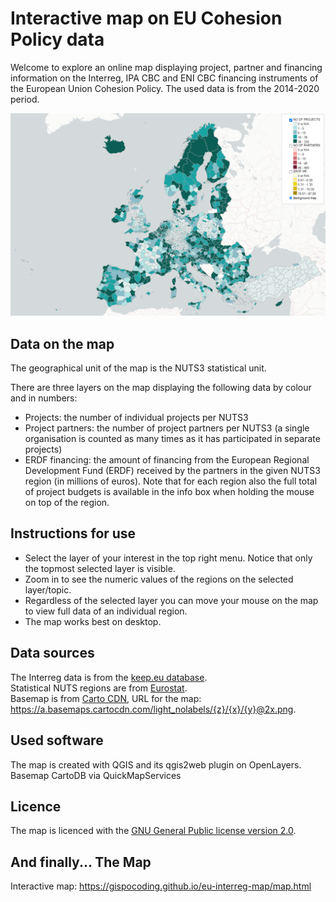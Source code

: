 # Interactive map on EU Cohesion Policy data

Welcome to explore an online map displaying project, partner and financing information on the Interreg, IPA CBC and ENI CBC financing instruments of the European Union Cohesion Policy.
The used data is from the 2014-2020 period.

[![Click for the full-screen interactive map](images/interreg_map.png)](https://gispocoding.github.io/eu-interreg-map/map.html "Click for the full-screen interactive map")  

## Data on the map

The geographical unit of the map is the NUTS3 statistical unit.  

There are three layers on the map displaying the following data by colour and in numbers:
- Projects: the number of individual projects per NUTS3
- Project partners: the number of project partners per NUTS3 (a single organisation is counted as many times as it has participated in separate projects)
- ERDF financing: the amount of financing from the European Regional Development Fund (ERDF) received by the partners in the given NUTS3 region (in millions of euros). Note that for each region also the full total of project budgets is available in the info box when holding the mouse on top of the region.

## Instructions for use

- Select the layer of your interest in the top right menu. Notice that only the topmost selected layer is visible. 
- Zoom in to see the numeric values of the regions on the selected layer/topic.  
- Regardless of the selected layer you can move your mouse on the map to view full data of an individual region.  
- The map works best on desktop.

## Data sources

The Interreg data is from the [keep.eu database](https://keep.eu).  
Statistical NUTS regions are from [Eurostat](https://ec.europa.eu/eurostat/web/gisco/geodata/reference-data/administrative-units-statistical-units/nuts).  
Basemap is from [Carto CDN](https://carto.com/basemaps/), URL for the map: https://a.basemaps.cartocdn.com/light_nolabels/{z}/{x}/{y}@2x.png.

## Used software

The map is created with QGIS and its qgis2web plugin on OpenLayers. Basemap CartoDB via QuickMapServices

## Licence

The map is licenced with the [GNU General Public license version 2.0](https://github.com/GispoCoding/eu-interreg-map/blob/main/LICENSE). 

## And finally... The Map

Interactive map: https://gispocoding.github.io/eu-interreg-map/map.html
